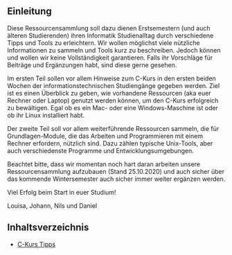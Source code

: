 ## Einleitung

Diese Ressourcensammlung soll dazu dienen Erstsemestern (und auch älteren Studierenden) ihren Informatik Studienalltag durch verschiedene Tipps und Tools zu erleichtern. Wir wollen möglichst viele nützliche Informationen zu sammeln und Tools kurz zu beschreiben. Jedoch können und wollen wir keine Vollständigkeit garantieren.  Falls ihr Vorschläge für Beiträge und Ergänzungen habt, sind diese gerne gesehen.

Im ersten Teil sollen vor allem Hinweise zum C-Kurs in den ersten beiden Wochen der informationstechnischen Studiengänge gegeben werden. Ziel ist es einen Überblick zu geben, wie vorhandene Ressourcen (aka euer Rechner oder Laptop) genutzt werden können, um den C-Kurs erfolgreich zu bewältigen. Egal ob es ein Mac- oder eine Windows-Maschine ist oder ob ihr Linux installiert habt.

Der zweite Teil soll vor allem weiterführende Ressourcen sammeln, die für Grundlagen-Module, die das Arbeiten und Programmieren mit einem Rechner erfordern, nützlich sind. Dazu zählen typische Unix-Tools, aber auch verschiedenste Programme und Entwicklungsumgebungen.

Beachtet bitte, dass wir momentan noch hart daran arbeiten unsere Ressourcensammlung aufzubauen (Stand 25.10.2020) und auch sicher über das kommende Wintersemester auch sicher immer weiter ergänzen werden.

Viel Erfolg beim Start in euer Studium!

Louisa, Johann, Nils und Daniel

## Inhaltsverzeichnis

* [C-Kurs Tipps](ckurs/ckurs.md)
